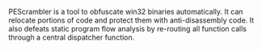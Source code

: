 PEScrambler is a tool to obfuscate win32 binaries automatically.  It can relocate portions of code and protect them with anti-disassembly code.  It also defeats static program flow analysis by re-routing all function calls through a central dispatcher function.
